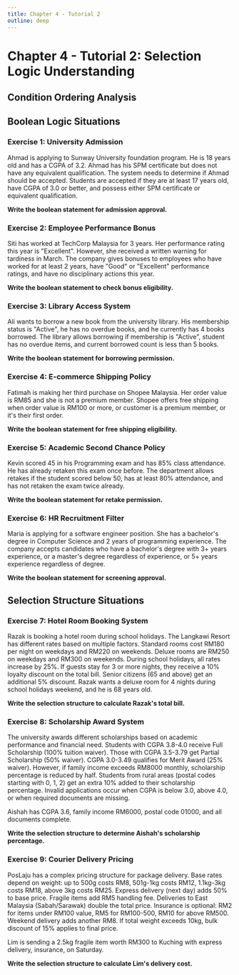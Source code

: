 ```yaml
---
title: Chapter 4 - Tutorial 2
outline: deep
---
```


# Chapter 4 - Tutorial 2: Selection Logic Understanding

## Condition Ordering Analysis

## Boolean Logic Situations

### Exercise 1: University Admission <Badge type="tip" text="Question" />

Ahmad is applying to Sunway University foundation program. He is 18 years old and has a CGPA of 3.2. Ahmad has his SPM certificate but does not have any equivalent qualification. The system needs to determine if Ahmad should be accepted. Students are accepted if they are at least 17 years old, have CGPA of 3.0 or better, and possess either SPM certificate or equivalent qualification.

**Write the boolean statement for admission approval.**

### Exercise 2: Employee Performance Bonus <Badge type="tip" text="Question" />

Siti has worked at TechCorp Malaysia for 3 years. Her performance rating this year is "Excellent". However, she received a written warning for tardiness in March. The company gives bonuses to employees who have worked for at least 2 years, have "Good" or "Excellent" performance ratings, and have no disciplinary actions this year.

**Write the boolean statement to check bonus eligibility.**

### Exercise 3: Library Access System <Badge type="tip" text="Question" />

Ali wants to borrow a new book from the university library. His membership status is "Active", he has no overdue books, and he currently has 4 books borrowed. The library allows borrowing if membership is "Active", student has no overdue items, and current borrowed count is less than 5 books.

**Write the boolean statement for borrowing permission.**

### Exercise 4: E-commerce Shipping Policy <Badge type="tip" text="Question" />

Fatimah is making her third purchase on Shopee Malaysia. Her order value is RM85 and she is not a premium member. Shopee offers free shipping when order value is RM100 or more, or customer is a premium member, or it's their first order.

**Write the boolean statement for free shipping eligibility.**

### Exercise 5: Academic Second Chance Policy <Badge type="tip" text="Question" />

Kevin scored 45 in his Programming exam and has 85% class attendance. He has already retaken this exam once before. The department allows retakes if the student scored below 50, has at least 80% attendance, and has not retaken the exam twice already.

**Write the boolean statement for retake permission.**

### Exercise 6: HR Recruitment Filter <Badge type="tip" text="Question" />

Maria is applying for a software engineer position. She has a bachelor's degree in Computer Science and 2 years of programming experience. The company accepts candidates who have a bachelor's degree with 3+ years experience, or a master's degree regardless of experience, or 5+ years experience regardless of degree.

**Write the boolean statement for screening approval.**


## Selection Structure Situations

### Exercise 7: Hotel Room Booking System <Badge type="tip" text="Question" />

Razak is booking a hotel room during school holidays. The Langkawi Resort has different rates based on multiple factors. Standard rooms cost RM180 per night on weekdays and RM220 on weekends. Deluxe rooms are RM250 on weekdays and RM300 on weekends. During school holidays, all rates increase by 25%. If guests stay for 3 or more nights, they receive a 10% loyalty discount on the total bill. Senior citizens (65 and above) get an additional 5% discount. Razak wants a deluxe room for 4 nights during school holidays weekend, and he is 68 years old.

**Write the selection structure to calculate Razak's total bill.**

### Exercise 8: Scholarship Award System <Badge type="tip" text="Question" />

The university awards different scholarships based on academic performance and financial need. Students with CGPA 3.8-4.0 receive Full Scholarship (100% tuition waiver). Those with CGPA 3.5-3.79 get Partial Scholarship (50% waiver). CGPA 3.0-3.49 qualifies for Merit Award (25% waiver). However, if family income exceeds RM8000 monthly, scholarship percentage is reduced by half. Students from rural areas (postal codes starting with 0, 1, 2) get an extra 10% added to their scholarship percentage. Invalid applications occur when CGPA is below 3.0, above 4.0, or when required documents are missing.

Aishah has CGPA 3.6, family income RM6000, postal code 01000, and all documents complete.

**Write the selection structure to determine Aishah's scholarship percentage.**

### Exercise 9: Courier Delivery Pricing <Badge type="tip" text="Question" />

PosLaju has a complex pricing structure for package delivery. Base rates depend on weight: up to 500g costs RM8, 501g-1kg costs RM12, 1.1kg-3kg costs RM18, above 3kg costs RM25. Express delivery (next day) adds 50% to base price. Fragile items add RM5 handling fee. Deliveries to East Malaysia (Sabah/Sarawak) double the total price. Insurance is optional: RM2 for items under RM100 value, RM5 for RM100-500, RM10 for above RM500. Weekend delivery adds another RM8. If total weight exceeds 10kg, bulk discount of 15% applies to final price.

Lim is sending a 2.5kg fragile item worth RM300 to Kuching with express delivery, insurance, on Saturday.

**Write the selection structure to calculate Lim's delivery cost.**
